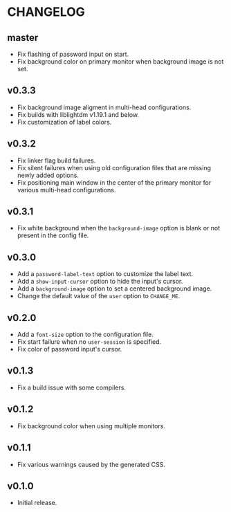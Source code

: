 # CHANGELOG

## master

* Fix flashing of password input on start.
* Fix background color on primary monitor when background image is not set.

## v0.3.3

* Fix background image aligment in multi-head configurations.
* Fix builds with liblightdm v1.19.1 and below.
* Fix customization of label colors.

## v0.3.2

* Fix linker flag build failures.
* Fix silent failures when using old configuration files that are missing newly
  added options.
* Fix positioning main window in the center of the primary monitor for various
  multi-head configurations.

## v0.3.1

* Fix white background when the `background-image` option is blank or not
  present in the config file.

## v0.3.0

* Add a `password-label-text` option to customize the label text.
* Add a `show-input-cursor` option to hide the input's cursor.
* Add a `background-image` option to set a centered background image.
* Change the default value of the `user` option to `CHANGE_ME`.

## v0.2.0

* Add a `font-size` option to the configuration file.
* Fix start failure when no `user-session` is specified.
* Fix color of password input's cursor.

## v0.1.3

* Fix a build issue with some compilers.

## v0.1.2

* Fix background color when using multiple monitors.

## v0.1.1

* Fix various warnings caused by the generated CSS.

## v0.1.0

* Initial release.
